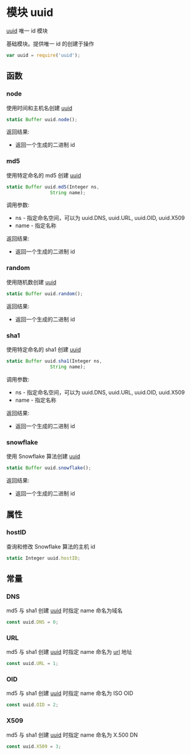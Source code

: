# 模块 uuid
[uuid](/docs/manual/module/ifs/uuid.md.html) 唯一 id 模块

基础模块。提供唯一 id 的创建于操作
```JavaScript
var uuid = require('uuid');
```
## 函数
        
### node
使用时间和主机名创建 [uuid](/docs/manual/module/ifs/uuid.md.html)
```JavaScript
static Buffer uuid.node();
```

返回结果:
* 返回一个生成的二进制 id

### md5
使用特定命名的 md5 创建 [uuid](/docs/manual/module/ifs/uuid.md.html)
```JavaScript
static Buffer uuid.md5(Integer ns,
                String name);
```

调用参数:
* ns - 指定命名空间，可以为 uuid.DNS, uuid.URL, uuid.OID, uuid.X509
* name - 指定名称

返回结果:
* 返回一个生成的二进制 id

### random
使用随机数创建 [uuid](/docs/manual/module/ifs/uuid.md.html)
```JavaScript
static Buffer uuid.random();
```

返回结果:
* 返回一个生成的二进制 id

### sha1
使用特定命名的 sha1 创建 [uuid](/docs/manual/module/ifs/uuid.md.html)
```JavaScript
static Buffer uuid.sha1(Integer ns,
                String name);
```

调用参数:
* ns - 指定命名空间，可以为 uuid.DNS, uuid.URL, uuid.OID, uuid.X509
* name - 指定名称

返回结果:
* 返回一个生成的二进制 id

### snowflake
使用 Snowflake 算法创建 [uuid](/docs/manual/module/ifs/uuid.md.html)
```JavaScript
static Buffer uuid.snowflake();
```

返回结果:
* 返回一个生成的二进制 id

## 属性
        
### hostID
查询和修改 Snowflake 算法的主机 id
```JavaScript
static Integer uuid.hostID;
```

## 常量
        
### DNS
md5 与 sha1 创建 [uuid](/docs/manual/module/ifs/uuid.md.html) 时指定 name 命名为域名
```JavaScript
const uuid.DNS = 0;
```

### URL
md5 与 sha1 创建 [uuid](/docs/manual/module/ifs/uuid.md.html) 时指定 name 命名为 [url](/docs/manual/module/ifs/url.md.html) 地址
```JavaScript
const uuid.URL = 1;
```

### OID
md5 与 sha1 创建 [uuid](/docs/manual/module/ifs/uuid.md.html) 时指定 name 命名为 ISO OID
```JavaScript
const uuid.OID = 2;
```

### X509
md5 与 sha1 创建 [uuid](/docs/manual/module/ifs/uuid.md.html) 时指定 name 命名为 X.500 DN
```JavaScript
const uuid.X509 = 3;
```

